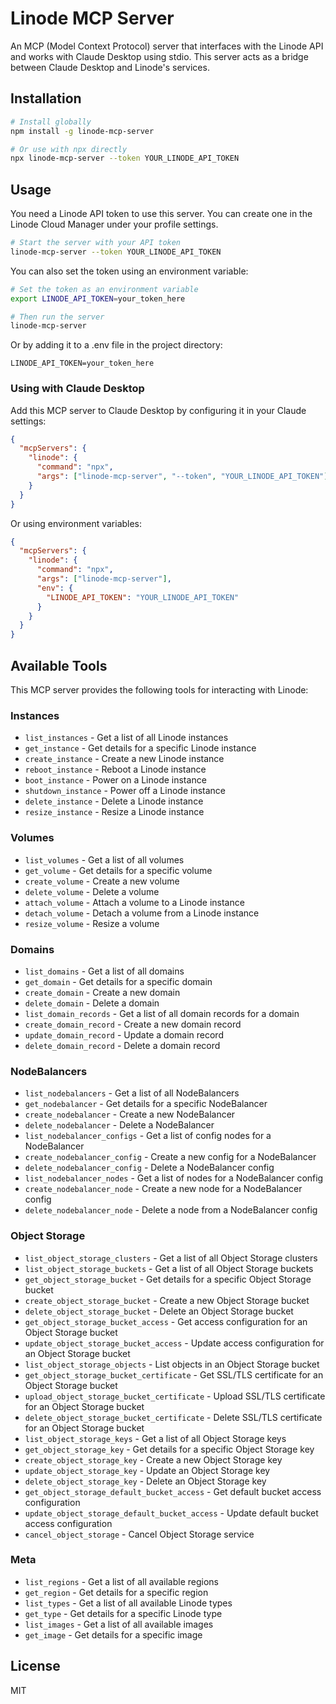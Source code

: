 # Linode MCP Server

An MCP (Model Context Protocol) server that interfaces with the Linode API and works with Claude Desktop using stdio. This server acts as a bridge between Claude Desktop and Linode's services.

## Installation

```bash
# Install globally
npm install -g linode-mcp-server

# Or use with npx directly
npx linode-mcp-server --token YOUR_LINODE_API_TOKEN
```

## Usage

You need a Linode API token to use this server. You can create one in the Linode Cloud Manager under your profile settings.

```bash
# Start the server with your API token
linode-mcp-server --token YOUR_LINODE_API_TOKEN
```

You can also set the token using an environment variable:

```bash
# Set the token as an environment variable
export LINODE_API_TOKEN=your_token_here

# Then run the server
linode-mcp-server
```

Or by adding it to a .env file in the project directory:

```
LINODE_API_TOKEN=your_token_here
```

### Using with Claude Desktop

Add this MCP server to Claude Desktop by configuring it in your Claude settings:

```json
{
  "mcpServers": {
    "linode": {
      "command": "npx",
      "args": ["linode-mcp-server", "--token", "YOUR_LINODE_API_TOKEN"]
    }
  }
}
```

Or using environment variables:

```json
{
  "mcpServers": {
    "linode": {
      "command": "npx",
      "args": ["linode-mcp-server"],
      "env": {
        "LINODE_API_TOKEN": "YOUR_LINODE_API_TOKEN"
      }
    }
  }
}
```

## Available Tools

This MCP server provides the following tools for interacting with Linode:

### Instances
- `list_instances` - Get a list of all Linode instances
- `get_instance` - Get details for a specific Linode instance
- `create_instance` - Create a new Linode instance
- `reboot_instance` - Reboot a Linode instance
- `boot_instance` - Power on a Linode instance
- `shutdown_instance` - Power off a Linode instance
- `delete_instance` - Delete a Linode instance
- `resize_instance` - Resize a Linode instance

### Volumes
- `list_volumes` - Get a list of all volumes
- `get_volume` - Get details for a specific volume
- `create_volume` - Create a new volume
- `delete_volume` - Delete a volume
- `attach_volume` - Attach a volume to a Linode instance
- `detach_volume` - Detach a volume from a Linode instance
- `resize_volume` - Resize a volume

### Domains
- `list_domains` - Get a list of all domains
- `get_domain` - Get details for a specific domain
- `create_domain` - Create a new domain
- `delete_domain` - Delete a domain
- `list_domain_records` - Get a list of all domain records for a domain
- `create_domain_record` - Create a new domain record
- `update_domain_record` - Update a domain record
- `delete_domain_record` - Delete a domain record

### NodeBalancers
- `list_nodebalancers` - Get a list of all NodeBalancers
- `get_nodebalancer` - Get details for a specific NodeBalancer
- `create_nodebalancer` - Create a new NodeBalancer
- `delete_nodebalancer` - Delete a NodeBalancer
- `list_nodebalancer_configs` - Get a list of config nodes for a NodeBalancer
- `create_nodebalancer_config` - Create a new config for a NodeBalancer
- `delete_nodebalancer_config` - Delete a NodeBalancer config
- `list_nodebalancer_nodes` - Get a list of nodes for a NodeBalancer config
- `create_nodebalancer_node` - Create a new node for a NodeBalancer config
- `delete_nodebalancer_node` - Delete a node from a NodeBalancer config

### Object Storage
- `list_object_storage_clusters` - Get a list of all Object Storage clusters
- `list_object_storage_buckets` - Get a list of all Object Storage buckets
- `get_object_storage_bucket` - Get details for a specific Object Storage bucket
- `create_object_storage_bucket` - Create a new Object Storage bucket
- `delete_object_storage_bucket` - Delete an Object Storage bucket
- `get_object_storage_bucket_access` - Get access configuration for an Object Storage bucket
- `update_object_storage_bucket_access` - Update access configuration for an Object Storage bucket
- `list_object_storage_objects` - List objects in an Object Storage bucket
- `get_object_storage_bucket_certificate` - Get SSL/TLS certificate for an Object Storage bucket
- `upload_object_storage_bucket_certificate` - Upload SSL/TLS certificate for an Object Storage bucket
- `delete_object_storage_bucket_certificate` - Delete SSL/TLS certificate for an Object Storage bucket
- `list_object_storage_keys` - Get a list of all Object Storage keys
- `get_object_storage_key` - Get details for a specific Object Storage key
- `create_object_storage_key` - Create a new Object Storage key
- `update_object_storage_key` - Update an Object Storage key
- `delete_object_storage_key` - Delete an Object Storage key
- `get_object_storage_default_bucket_access` - Get default bucket access configuration
- `update_object_storage_default_bucket_access` - Update default bucket access configuration
- `cancel_object_storage` - Cancel Object Storage service

### Meta
- `list_regions` - Get a list of all available regions
- `get_region` - Get details for a specific region
- `list_types` - Get a list of all available Linode types
- `get_type` - Get details for a specific Linode type
- `list_images` - Get a list of all available images
- `get_image` - Get details for a specific image

## License

MIT
